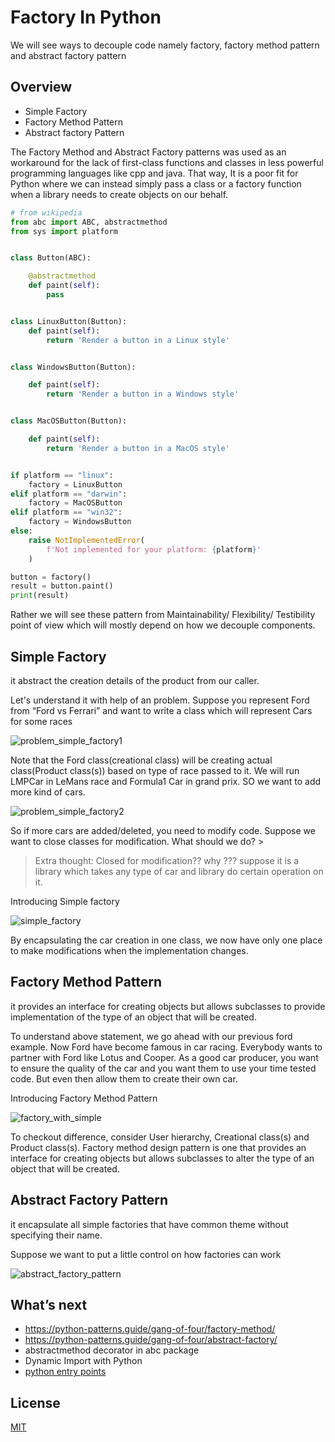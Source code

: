 # Factory In Python

We will see ways to decouple code namely factory, factory method pattern and abstract factory pattern

## Overview

* Simple Factory
* Factory Method Pattern
* Abstract factory Pattern

The Factory Method  and Abstract Factory patterns was used as an workaround for the lack of first-class functions and classes in less powerful programming languages like cpp and java. That way, It is a poor fit for Python where we can instead simply pass a class or a factory function when a library needs to create objects on our behalf. 

```python
# from wikipedia
from abc import ABC, abstractmethod
from sys import platform


class Button(ABC):

    @abstractmethod
    def paint(self):
        pass


class LinuxButton(Button):
    def paint(self):
        return 'Render a button in a Linux style'


class WindowsButton(Button):

    def paint(self):
        return 'Render a button in a Windows style'


class MacOSButton(Button):

    def paint(self):
        return 'Render a button in a MacOS style'


if platform == "linux":
    factory = LinuxButton
elif platform == "darwin":
    factory = MacOSButton
elif platform == "win32":
    factory = WindowsButton
else:
    raise NotImplementedError(
        f'Not implemented for your platform: {platform}'
    )

button = factory()
result = button.paint()
print(result)
```

Rather we will see these pattern from Maintainability/ Flexibility/ Testibility point of view which will mostly depend on how we decouple components.

## Simple Factory

it abstract the creation details of the product from our caller. 

<p> Let's understand it with help of an problem. Suppose you represent Ford from “Ford vs Ferrari” and want to write a class which will represent Cars for some races</p>

![problem_simple_factory1](https://user-images.githubusercontent.com/4917774/87854839-30a6b180-c932-11ea-8da5-2c48004850ff.png)

<p> Note that the Ford class(creational class) will be creating actual class(Product class(s)) based on type of race passed to it. We will run LMPCar in LeMans race and Formula1 Car in grand prix. SO we want to add more kind of cars.</p>

![problem_simple_factory2](https://user-images.githubusercontent.com/4917774/87854841-32707500-c932-11ea-89c2-1ff971102252.png)


<p> So if more cars are added/deleted, you need to modify code. Suppose we want to close classes for modification. What should we do?  > </p>

> Extra thought: Closed for modification?? why ??? suppose it is a library which takes any type of car and library do certain operation on it.

<p> Introducing Simple factory</p>

![simple_factory](https://user-images.githubusercontent.com/4917774/87854851-44521800-c932-11ea-9e07-b9cfe6524a79.png)

By encapsulating the car creation in one class, we now have only one place to make modifications when the implementation changes.

## Factory Method Pattern

it provides an interface for creating objects but allows subclasses to provide implementation of the type of an object that will be created.

<p> To understand above statement, we go ahead with our previous ford example. Now Ford have become famous in car racing. Everybody wants to partner with Ford like Lotus and Cooper. As a good car producer, you want to ensure the quality of the car and you want them to use your time tested code. But even then allow them to create their own car.</p>

<p>Introducing Factory Method Pattern</p>

![factory_with_simple](https://user-images.githubusercontent.com/4917774/87855411-b37d3b80-c935-11ea-8ff2-d873696a9ada.png)

<p>To checkout difference, consider User hierarchy, Creational class(s) and Product class(s). Factory method design pattern is one that provides an interface for creating objects but allows subclasses to alter the type of an object that will be created.</p>

## Abstract Factory Pattern

it encapsulate all simple factories that have common theme without specifying their name.
<p>Suppose we want to put a little control on how factories can work</p>

![abstract_factory_pattern](https://user-images.githubusercontent.com/4917774/87855406-aeb88780-c935-11ea-911a-d1c302c80ca8.png)

## What’s next

- https://python-patterns.guide/gang-of-four/factory-method/
- https://python-patterns.guide/gang-of-four/abstract-factory/
- abstractmethod decorator in abc package
- Dynamic Import with Python
- [python entry points](https://amir.rachum.com/blog/2017/07/28/python-entry-points/)

## License
[MIT](https://choosealicense.com/licenses/mit/)
